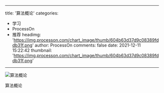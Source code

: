 
---
title: '算法概论'
categories: 
 - 学习
 - ProcessOn
 - 推荐
headimg: 'https://img.processon.com/chart_image/thumb/604b63d37d9c08389fddb31f.png'
author: ProcessOn
comments: false
date: 2021-12-11 15:22:42
thumbnail: 'https://img.processon.com/chart_image/thumb/604b63d37d9c08389fddb31f.png'
---

<div>   
<img class="thumb" alt="算法概论" src="https://img.processon.com/chart_image/thumb/604b63d37d9c08389fddb31f.png" referrerpolicy="no-referrer">
<p>算法概论</p>  
</div>
            